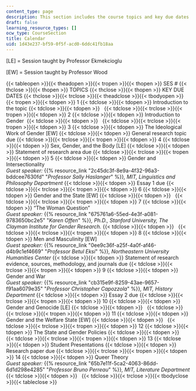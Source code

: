 ```yaml
---
content_type: page
description: This section includes the course topics and key due dates.
draft: false
learning_resource_types: []
ocw_type: CourseSection
title: Calendar
uid: 1d43e237-bf59-0f5f-acd0-6ddc41fb18aa
---
```

\[LE\] = Session taught by Professor Ekmekcioglu

\[EW\] = Session taught by Professor Wood

{{< tableopen >}}{{< theadopen >}}{{< tropen >}}{{< thopen >}}
SES #
{{< thclose >}}{{< thopen >}}
TOPICS
{{< thclose >}}{{< thopen >}}
KEY DUE DATES
{{< thclose >}}{{< trclose >}}{{< theadclose >}}{{< tbodyopen >}}{{< tropen >}}{{< tdopen >}}
1
{{< tdclose >}}{{< tdopen >}}
Introduction to the topic
{{< tdclose >}}{{< tdopen >}}
 
{{< tdclose >}}{{< trclose >}}{{< tropen >}}{{< tdopen >}}
2
{{< tdclose >}}{{< tdopen >}}
Introduction to Gender 
{{< tdclose >}}{{< tdopen >}}
 
{{< tdclose >}}{{< trclose >}}{{< tropen >}}{{< tdopen >}}
3
{{< tdclose >}}{{< tdopen >}}
The Ideological Work of Gender \[EW\]
{{< tdclose >}}{{< tdopen >}}
General research topic due
{{< tdclose >}}{{< trclose >}}{{< tropen >}}{{< tdopen >}}
4
{{< tdclose >}}{{< tdopen >}}
Sex, Gender, and the Body \[LE\]
{{< tdclose >}}{{< tdopen >}}
Statement of research area due
{{< tdclose >}}{{< trclose >}}{{< tropen >}}{{< tdopen >}}
5
{{< tdclose >}}{{< tdopen >}}
Gender and Intersectionality   
*Guest speaker:* {{% resource_link "2c45dc3f-8e9a-4f32-96a3-bddcee7630fd" "*Professor Sally Haslanger*" %}}*, MIT, Linguistics and Philosophy Department*
{{< tdclose >}}{{< tdopen >}}
Essay 1 due
{{< tdclose >}}{{< trclose >}}{{< tropen >}}{{< tdopen >}}
6
{{< tdclose >}}{{< tdopen >}}
Gender and the State \[EW\]
{{< tdclose >}}{{< tdopen >}}
 
{{< tdclose >}}{{< trclose >}}{{< tropen >}}{{< tdopen >}}
7
{{< tdclose >}}{{< tdopen >}}
“The Woman Question”   
*Guest speaker:* {{% resource_link "675761a6-55ed-4e3f-a081-9783650bc2e5" "*Karen Offen*" %}}*, Ph.D., Stanford University, The Clayman Institute for Gender Research.*
{{< tdclose >}}{{< tdopen >}}
 
{{< tdclose >}}{{< trclose >}}{{< tropen >}}{{< tdopen >}}
8
{{< tdclose >}}{{< tdopen >}}
Men and Masculinity \[EW\]   
*Guest speaker:* {{% resource_link "0ee9c36f-a25f-4a0f-af46-d4b9c1ef4669" "*Professor Betul Eksi*" %}}*, Northeastern University Humanities Center*
{{< tdclose >}}{{< tdopen >}}
Statement of research evidence, sources, methodology, and journals due
{{< tdclose >}}{{< trclose >}}{{< tropen >}}{{< tdopen >}}
9
{{< tdclose >}}{{< tdopen >}}
Gender and War   
*Guest speaker:* {{% resource_link "cb315e9f-8259-43ae-9657-f91aa6079e35" "*Professor Christopher Capozzola*" %}}*, MIT, History Department*
{{< tdclose >}}{{< tdopen >}}
Essay 2 due
{{< tdclose >}}{{< trclose >}}{{< tropen >}}{{< tdopen >}}
10
{{< tdclose >}}{{< tdopen >}}
Gender and Genocide \[LE\]
{{< tdclose >}}{{< tdopen >}}
 
{{< tdclose >}}{{< trclose >}}{{< tropen >}}{{< tdopen >}}
11
{{< tdclose >}}{{< tdopen >}}
Gender and the Welfare State \[EW\]
{{< tdclose >}}{{< tdopen >}}
 
{{< tdclose >}}{{< trclose >}}{{< tropen >}}{{< tdopen >}}
12
{{< tdclose >}}{{< tdopen >}}
The State and Gender Policies
{{< tdclose >}}{{< tdopen >}}
 
{{< tdclose >}}{{< trclose >}}{{< tropen >}}{{< tdopen >}}
13
{{< tdclose >}}{{< tdopen >}}
Student Presentations
{{< tdclose >}}{{< tdopen >}}
Research paper due
{{< tdclose >}}{{< trclose >}}{{< tropen >}}{{< tdopen >}}
14
{{< tdclose >}}{{< tdopen >}}
Queer Theory   
*Guest speaker:* {{% resource_link "65b7e11f-5ca2-4063-86dd-6d1d298e4285" "*Professor Bruno Perreau*" %}}*, MIT, Literature Department*
{{< tdclose >}}{{< tdopen >}}
 
{{< tdclose >}}{{< trclose >}}{{< tbodyclose >}}{{< tableclose >}}